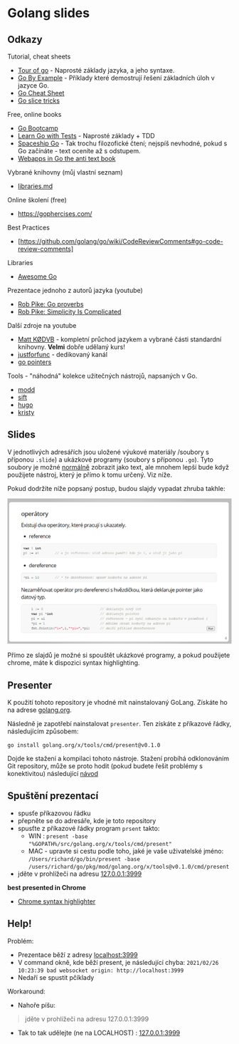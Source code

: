 # Golang slides

## Odkazy

Tutorial, cheat sheets

- [Tour of go](https://tour.golang.org/list) - Naprosté základy jazyka, a jeho syntaxe.
- [Go By Example](https://gobyexample.com/) - Příklady které demostrují řešení základních úloh v jazyce Go.
- [Go Cheat Sheet](https://github.com/LeCoupa/awesome-cheatsheets/blob/master/languages/golang.md)
- [Go slice tricks](https://ueokande.github.io/go-slice-tricks/)

Free, online books

- [Go Bootcamp](http://www.golangbootcamp.com/)
- [Learn Go with Tests](https://quii.gitbook.io/learn-go-with-tests/) - Naprosté základy + TDD
- [Spaceship Go](https://blasrodri.github.io/spaceship-go-gh-pages/cover.html) - Tak trochu filozofické čtení; nejspíš nevhodné, pokud s Go začínáte - text oceníte až s odstupem.
- [Webapps in Go the anti text book](https://thewhitetulip.gitbook.io/bo/)

Vybrané knihovny (můj vlastní seznam)

- [libraries.md](libraries.md)

Online školení (free)

- https://gophercises.com/

Best Practices

- [https://github.com/golang/go/wiki/CodeReviewComments#go-code-review-comments]

Libraries

- [Awesome Go](https://github.com/avelino/awesome-go)


Prezentace jednoho z autorů jazyka (youtube)

- [Rob Pike: Go proverbs](https://www.youtube.com/watch?v=PAAkCSZUG1c)
- [Rob Pike: Simplicity Is Complicated](https://www.youtube.com/watch?v=rFejpH_tAHM)

Další zdroje na youtube

- [Matt KØDVB](https://www.youtube.com/channel/UCC2ot8w_U6yQsq7jdpbECvQ/videos) - kompletní průchod jazykem a vybrané části standardní knihovny. **Velmi** dobře udělaný kurs!
- [justforfunc](https://www.youtube.com/channel/UC_BzFbxG2za3bp5NRRRXJSw) - dedikovaný kanál
- [go pointers](https://www.youtube.com/watch?v=sTFJtxJXkaY&t=109s)

Tools - "náhodná" kolekce užitečných nástrojů, napsaných v Go.

- [modd](https://github.com/cortesi/modd)
- [sift](https://github.com/svent/sift)
- [hugo](https://gohugo.io/)
- [kristy](https://github.com/spotlightpa/kristy)


## Slides

V jednotlivých adresářích jsou uložené výukové materiály /soubory s příponou `.slide`) a ukázkové programy (soubory s příponou `.go`).
Tyto soubory je možné [normálně](10-about/10-about-golang.slide) zobrazit jako text, ale mnohem lepší bude když použijete nástroj, který je přímo k tomu určený.
Viz níže.

Pokud dodržíte níže popsaný postup, budou slajdy vypadat zhruba takhle:

![presenter](./img/presenter.png)

Přímo ze slajdů je možné si spouštět ukázkové programy, a pokud použijete chrome, máte k dispozici syntax highlighting.

## Presenter

K použití tohoto repository je vhodné mít nainstalovaný GoLang. 
Získáte ho na adrese [golang.org](https://golang.org/).

Následně je zapotřebí nainstalovat `presenter`. Ten získáte 
z příkazové řádky, následujícím způsobem:

```
go install golang.org/x/tools/cmd/present@v0.1.0
```

Dojde ke stažení a kompilaci tohoto nástroje. Stažení probíhá odklonováním
Git repository, může se proto hodit (pokud budete řešit problémy 
s konektivitou) následující [návod](https://gitlab.com/Herout/cheatsheet/-/blob/master/content/git_behind_proxy.md)

## Spuštění prezentací

- spusťe příkazovou řádku
- přepněte se do adresáře, kde je toto repository
- spusťte z příkazové řádky program `prsent` takto:
    - WIN : `present -base "%GOPATH%/src/golang.org/x/tools/cmd/present"`
    - MAC - upravte si cestu podle toho, jaké je vaše uživatelské jméno: `/Users/richard/go/bin/present -base /users/richard/go/pkg/mod/golang.org/x/tools@v0.1.0/cmd/present`
- jděte v prohlížeči na adresu  [127.0.0.1:3999](http://127.0.0.1:3999)

**best presented in Chrome**

- [Chrome syntax highlighter](https://chrome.google.com/webstore/detail/go-present-code-highlight/depioieabmbifhmkflcagceedklkiahb)

## Help!

Problém:

- Prezentace běží z adresy [localhost:3999](http://localhost:3999)
- V command okně, kde běží present, je následující chyba: `2021/02/26 10:23:39 bad websocket origin: http://localhost:3999`
- Nedaří se spustit pčíklady

Workaround:

- Nahoře píšu:

> jděte v prohlížeči na adresu  127.0.0.1:3999

- Tak to tak udělejte (ne na LOCALHOST) :  [127.0.0.1:3999](http://127.0.0.1:3999)


